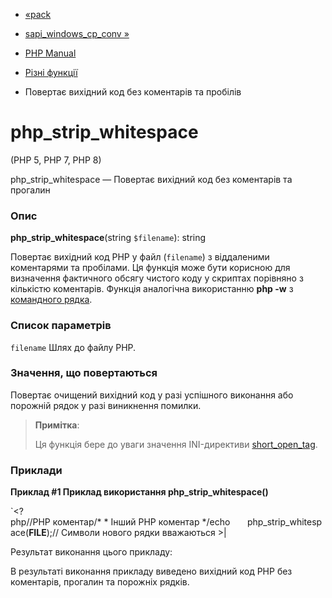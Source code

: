 - [«pack](function.pack.md)
- [sapi_windows_cp_conv »](function.sapi-windows-cp-conv.md)

- [PHP Manual](index.md)
- [Різні функції](ref.misc.md)
- Повертає вихідний код без коментарів та пробілів

# php_strip_whitespace

(PHP 5, PHP 7, PHP 8)

php_strip_whitespace — Повертає вихідний код без коментарів та
прогалин

### Опис

**php_strip_whitespace**(string `$filename`): string

Повертає вихідний код PHP у файл (`filename`) з віддаленими
коментарями та пробілами. Ця функція може бути корисною для
визначення фактичного обсягу чистого коду у скриптах порівняно з
кількістю коментарів. Функція аналогічна використанню **php -w** з
[командного рядка](features.commandline.md).

### Список параметрів

`filename`
Шлях до файлу PHP.

### Значення, що повертаються

Повертає очищений вихідний код у разі успішного виконання або
порожній рядок у разі виникнення помилки.

> **Примітка**:
>
> Ця функція бере до уваги значення INI-директиви
> [short_open_tag](ini.core.md#ini.short-open-tag).

### Приклади

**Приклад #1 Приклад використання **php_strip_whitespace()****

`<?php//PHP коментар/* * Інший PHP коментар */echo       php_strip_whitespace(__FILE__);// Символи нового рядки вважаються >|

Результат виконання цього прикладу:

<?php
echo php_strip_whitespace(__FILE__); do_nothing(); ?>

В результаті виконання прикладу виведено вихідний код PHP без
коментарів, прогалин та порожніх рядків.
